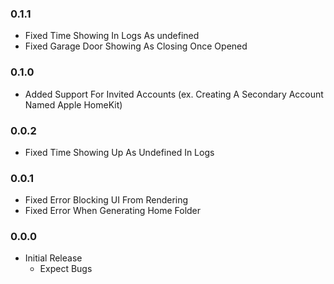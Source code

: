 ### 0.1.1 
* Fixed Time Showing In Logs As undefined
* Fixed Garage Door Showing As Closing Once Opened


### 0.1.0 
* Added Support For Invited Accounts (ex. Creating A Secondary Account Named Apple HomeKit)


### 0.0.2 
* Fixed Time Showing Up As Undefined In Logs


### 0.0.1 
* Fixed Error Blocking UI From Rendering
* Fixed Error When Generating Home Folder


### 0.0.0 
* Initial Release
     - Expect Bugs
